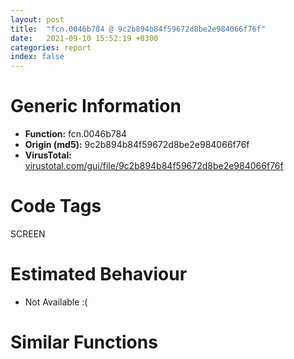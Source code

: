 ```yaml
---
layout: post
title:  "fcn.0046b784 @ 9c2b894b84f59672d8be2e984066f76f"
date:   2021-09-10 15:52:19 +0300
categories: report
index: false
---
```


# Generic Information
- **Function:** fcn.0046b784
- **Origin (md5):** 9c2b894b84f59672d8be2e984066f76f
- **VirusTotal:** [virustotal.com/gui/file/9c2b894b84f59672d8be2e984066f76f][virustotal_ref]

# Code Tags
<span class="tag" id="SCREEN">SCREEN</span>


# Estimated Behaviour
<ul><li class="bhv-desc" id="na">Not Available :(</li></ul>

# Similar Functions
<script type="text/javascript" src="https://www.gstatic.com/charts/loader.js"></script>
<script type="text/javascript">

    google.charts.load('current', {'packages':['corechart']});
    google.charts.setOnLoadCallback(drawChart);

    function drawChart() {
    var data = new google.visualization.DataTable();
        data.addColumn('number', 'X');
        data.addColumn('number', 'Y');
        data.addColumn({type: 'string', role: 'tooltip', 'p': {'html': true}});
        data.addColumn({'type': 'string', 'role': 'style'});
        
        data.addRows([
    [0, 0, '<b><a href="/report/fcn.0046b784@9c2b894b84f59672d8be2e984066f76f">fcn.0046b784</a><br>@9c2b894b84f59672d8be2e984066f76f</b><br>', 'point { fill-color: #e0440e; }'],

        ]);

    var options = {
        title: 'Similarity Plot',
        legend: 'none',
        colors: ['#dedbd9', '#e6693e', '#ec8f6e', '#f3b49f', '#f6c7b6'],
        tooltip: {isHtml: true, trigger: 'both'},
        explorer: {
        actions: ["dragToZoom", "rightClickToReset"],
        },
        chartArea: {
        width: '80%',
        height: '80%'
        },
        width: '100%',
        height: '100%'
    };

    var chart = new google.visualization.ScatterChart(document.getElementById('chart_div'));

    chart.draw(data, options);
    }
    
</script>


<div id="chart_div" style="width: 100%px; height: 100%;"></div>

# Disassembled Code
{% highlight nasm %}

push 0x74
mov eax, 0x578b50
call fcn.005538d4
mov edi, ecx
mov dword[ebp-0x7c], edi
mov ebx, dword[ebp+0x18]
mov esi, dword[ebp+0x24]
mov eax, dword[ebp+0x28]
mov dword[ebp-0x44], esi
mov dword[ebp-0x30], eax
test ebx, ebx
je off.b1170
lea eax, [ebp+8]
push eax
call dword[sym.imp.USER32.dll_IsRectEmpty]
test eax, eax
jne off.b1170
mov eax, dword[ebp+0x10]
xor edx, edx
mov ecx, dword[ebp+8]
sub eax, ecx
mov dword[ebp-0x38], eax
mov eax, dword[ebp+0x14]
sub eax, dword[ebp+0xc]
mov dword[ebp-0x40], eax
mov eax, dword[ebp+0x30]
test eax, eax
sete dl
mov dword[ebp-0x3c], edx
mov edx, dword[ebp-0x30]
test edx, edx
je off.b200
mov edx, dword[edx+4]
test edx, edx
je off.b200
test esi, esi
je off.b191
cmp dword[esi+4], 0
je off.b191
test eax, eax
jne off.b123
sub ecx, ebx
jmp off.b126
mov ecx, dword[ebp+0x10]
mov eax, dword[ebp-0x40]
xor esi, esi
push esi
push esi
push dword[ebp-0x30]
add eax, ebx
push eax
push ebx
push dword[ebp+0xc]
push ecx
mov ecx, dword[edi+4]
call fcn.0046bc21
mov ecx, dword[ebp+8]
cmp dword[ebp+0x30], esi
jne off.b162
sub ecx, ebx
mov eax, dword[ebp-0x38]
push esi
push esi
push dword[ebp-0x44]
add eax, ebx
push ebx
push eax
push dword[ebp+0x14]
push ecx
mov ecx, dword[edi+4]
call fcn.0046bc21
jmp off.b1170
test edx, edx
je off.b200
call fcn.0040f785
test esi, esi
je off.b210
cmp dword[esi+4], 0
jne off.b195
lea ecx, [ebp-0x5c]
call fcn.004119b2
mov eax, dword[edi+4]
xor esi, esi
mov dword[ebp-4], esi
test eax, eax
jne off.b234
mov eax, esi
jmp off.b237
mov eax, dword[eax+4]
push eax
call dword[sym.imp.GDI32.dll_CreateCompatibleDC]
push eax
lea ecx, [ebp-0x5c]
call fcn.004122af
test eax, eax
jne off.b272
lea ecx, [ebp-0x5c]
call fcn.00411b08
xor eax, eax
jmp off.b1173
mov dword[ebp-0x48], esi
mov dword[ebp-0x4c], 0x585684
mov ecx, dword[ebp-0x40]
mov eax, dword[edi+4]
add ecx, ebx
mov dword[ebp-0x24], ecx
push dword[ebp-0x24]
mov ecx, dword[ebp-0x38]
add ecx, ebx
mov byte[ebp-4], 1
push ecx
push dword[eax+4]
mov dword[ebp-0x34], ecx
call dword[sym.imp.GDI32.dll_CreateCompatibleBitmap]
push eax
lea ecx, [ebp-0x4c]
call fcn.004122f0
test eax, eax
jne off.b348
lea ecx, [ebp-0x4c]
mov dword[ebp-0x4c], 0x585684
call fcn.00404d00
jmp off.b257
push dword[ebp-0x48]
push dword[ebp-0x58]
call fcn.00412959
mov dword[ebp-0x80], eax
test eax, eax
je off.b195
mov eax, dword[ebp-0x24]
mov edx, dword[ebp-0x34]
mov dword[ebp-0x70], eax
lea eax, [ebp-0x28]
push eax
lea eax, [ebp-0x74]
mov dword[ebp-0x74], edx
push eax
call fcn.00469c5b
mov dword[ebp-0x70], eax
test eax, eax
je off.b331
cmp dword[ebp-0x28], 0
je off.b331
push eax
push dword[ebp-0x58]
call dword[sym.imp.GDI32.dll_SelectObject]
cmp dword[ebp+0x30], 0
mov eax, dword[ebp+8]
jne off.b429
sub eax, ebx
mov ecx, dword[edi+4]
test ecx, ecx
jne off.b440
mov ecx, esi
jmp off.b443
mov ecx, dword[ecx+4]
push 0xcc0020
push dword[ebp+0xc]
push eax
push ecx
push dword[ebp-0x24]
push dword[ebp-0x34]
push esi
push esi
push dword[ebp-0x58]
call dword[sym.imp.GDI32.dll_BitBlt]
mov eax, dword[ebp+0x20]
sub eax, dword[ebp+0x1c]
cdq
idiv ebx
mov dword[ebp-0x68], eax
test ebx, ebx
jle off.b885
mov edx, dword[ebp-0x40]
lea esi, [ebx+ebx]
mov ecx, dword[ebp-0x38]
mov edi, dword[ebp+0x20]
mov dword[ebp-0x18], edi
lea eax, [edx+1]
mov dword[ebp-0x14], ecx
mov dword[ebp-0x2c], eax
mov eax, dword[ebp-0x68]
neg eax
mov dword[ebp-0x1c], esi
mov dword[ebp-0x78], eax
lea eax, [ebx+ecx]
mov dword[ebp-0x20], eax
mov eax, ebx
imul eax, dword[ebp-0x68]
mov dword[ebp-0x6c], ebx
sub dword[ebp-0x18], eax
mov eax, edx
sub eax, ecx
mov dword[ebp-0x60], eax
mov eax, ebx
sub eax, ecx
mov dword[ebp-0x64], eax
mov eax, dword[ebp-0x20]
add eax, dword[ebp-0x60]
mov esi, dword[ebp-0x1c]
mov dword[ebp-0x10], edx
cmp edx, eax
jge off.b638
push dword[ebp-0x3c]
mov eax, dword[ebp-0x64]
lea esi, [ebp+8]
push dword[ebp+0x2c]
add eax, ecx
push ebx
push dword[ebp-0x18]
push dword[ebp-0x10]
push eax
sub esp, 0x10
mov edi, esp
push dword[ebp-0x28]
movsd dword
movsd dword
movsd dword
movsd dword
call fcn.0046d998
mov ecx, dword[ebp-0x10]
mov eax, dword[ebp-0x60]
inc ecx
add eax, dword[ebp-0x20]
mov dword[ebp-0x10], ecx
cmp ecx, eax
mov ecx, dword[ebp-0x14]
jl off.b573
mov esi, dword[ebp-0x1c]
mov edi, dword[ebp+0x20]
mov edx, esi
mov dword[ebp-0x10], edx
cmp esi, ecx
jge off.b701
push dword[ebp-0x3c]
mov eax, dword[ebp-0x2c]
lea esi, [ebp+8]
push dword[ebp+0x2c]
dec eax
push ebx
push edi
push eax
push edx
sub esp, 0x10
mov edi, esp
push dword[ebp-0x28]
movsd dword
movsd dword
movsd dword
movsd dword
call fcn.0046d998
mov edx, dword[ebp-0x10]
mov ecx, dword[ebp-0x14]
inc edx
mov edi, dword[ebp+0x20]
mov dword[ebp-0x10], edx
cmp edx, ecx
jl off.b647
mov esi, dword[ebp-0x1c]
mov eax, esi
mov dword[ebp-0x10], esi
cmp esi, dword[ebp-0x2c]
jge off.b761
push dword[ebp-0x3c]
lea esi, [ebp+8]
push dword[ebp+0x2c]
push ebx
push dword[ebp+0x20]
push eax
push ecx
sub esp, 0x10
mov edi, esp
push dword[ebp-0x28]
movsd dword
movsd dword
movsd dword
movsd dword
call fcn.0046d998
mov eax, dword[ebp-0x10]
mov ecx, dword[ebp-0x14]
inc eax
mov dword[ebp-0x10], eax
cmp eax, dword[ebp-0x2c]
jl off.b711
mov esi, dword[ebp-0x1c]
mov eax, dword[ebp-0x38]
mov ecx, eax
mov dword[ebp-0x10], ecx
cmp eax, dword[ebp-0x20]
jge off.b831
push dword[ebp-0x3c]
mov eax, dword[ebp-0x14]
lea esi, [ebp+8]
push dword[ebp+0x2c]
add eax, dword[ebp-0x64]
push ebx
push dword[ebp-0x18]
push eax
push ecx
sub esp, 0x10
mov edi, esp
push dword[ebp-0x28]
movsd dword
movsd dword
movsd dword
movsd dword
call fcn.0046d998
mov ecx, dword[ebp-0x10]
mov eax, dword[ebp-0x20]
inc ecx
mov dword[ebp-0x10], ecx
cmp ecx, eax
jl off.b774
mov esi, dword[ebp-0x1c]
jmp off.b834
mov eax, dword[ebp-0x20]
inc dword[ebp-0x2c]
mov edi, dword[ebp+0x20]
add edi, dword[ebp-0x78]
mov ecx, dword[ebp-0x14]
mov edx, dword[ebp-0x68]
inc ecx
add dword[ebp-0x18], edx
dec esi
mov edx, dword[ebp-0x40]
dec eax
sub dword[ebp-0x6c], 1
mov dword[ebp+0x20], edi
mov dword[ebp-0x14], ecx
mov dword[ebp-0x1c], esi
mov dword[ebp-0x20], eax
jne off.b560
mov edi, dword[ebp-0x7c]
xor esi, esi
cmp dword[ebp+0x30], 0
mov ecx, dword[ebp+8]
jne off.b896
sub ecx, ebx
mov edx, dword[ebp-0x34]
mov eax, dword[edi+4]
push 0xcc0020
push esi
push esi
push dword[ebp-0x58]
push dword[ebp-0x24]
push edx
push dword[ebp+0xc]
push ecx
push dword[eax+4]
call dword[sym.imp.GDI32.dll_BitBlt]
cmp dword[ebp-0x30], 0
je off.b1026
push dword[ebp-0x24]
mov ecx, dword[edi+4]
lea eax, [ebx+1]
push eax
push dword[ecx+4]
call dword[sym.imp.GDI32.dll_CreateCompatibleBitmap]
mov ecx, dword[ebp-0x30]
push eax
call fcn.004122f0
mov eax, dword[ebp-0x30]
push dword[eax+4]
push dword[ebp-0x58]
call fcn.00412959
mov eax, dword[ebp+0x30]
mov ecx, dword[edi+4]
neg eax
sbb eax, eax
and eax, dword[ebp+0x10]
test ecx, ecx
jne off.b998
mov ecx, esi
jmp off.b1001
mov ecx, dword[ecx+4]
push 0xcc0020
push dword[ebp+0xc]
push eax
push ecx
push dword[ebp-0x24]
push ebx
push esi
push esi
push dword[ebp-0x58]
call dword[sym.imp.GDI32.dll_BitBlt]
cmp dword[ebp-0x44], 0
je off.b1124
mov ecx, dword[edi+4]
lea eax, [ebx+1]
push eax
push dword[ebp-0x34]
push dword[ecx+4]
call dword[sym.imp.GDI32.dll_CreateCompatibleBitmap]
mov ecx, dword[ebp-0x44]
push eax
call fcn.004122f0
mov eax, dword[ebp-0x44]
push dword[eax+4]
push dword[ebp-0x58]
call fcn.00412959
cmp dword[ebp+0x30], 0
mov eax, dword[ebp+8]
jne off.b1085
sub eax, ebx
mov ecx, dword[edi+4]
test ecx, ecx
jne off.b1096
mov ecx, esi
jmp off.b1099
mov ecx, dword[ecx+4]
push 0xcc0020
push dword[ebp+0x14]
push eax
push ecx
push ebx
push dword[ebp-0x34]
push esi
push esi
push dword[ebp-0x58]
call dword[sym.imp.GDI32.dll_BitBlt]
mov eax, dword[ebp-0x80]
push dword[eax+4]
push dword[ebp-0x58]
call fcn.00412959
push dword[ebp-0x70]
call dword[sym.imp.GDI32.dll_DeleteObject]
lea ecx, [ebp-0x4c]
mov dword[ebp-0x4c], 0x585684
call fcn.00404d00
lea ecx, [ebp-0x5c]
call fcn.00411b08
xor eax, eax
inc eax
call fcn.0055389d
ret 0x2c

{% endhighlight %}

[virustotal_ref]: https://www.virustotal.com/gui/file/9c2b894b84f59672d8be2e984066f76f